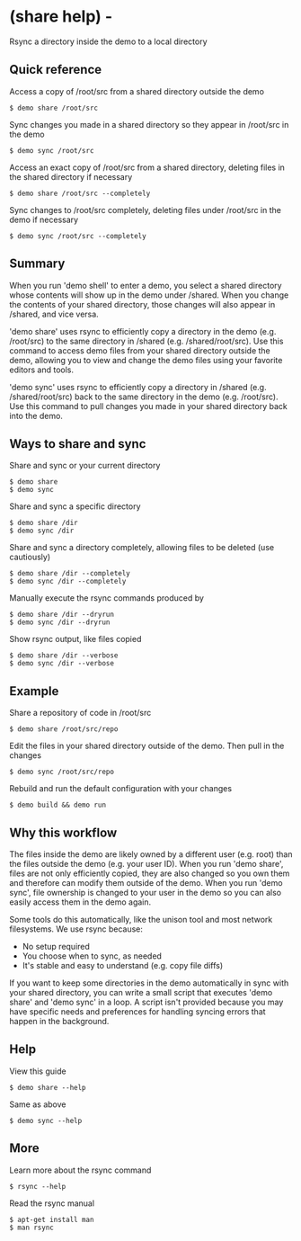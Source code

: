# (share help) -

Rsync a directory inside the demo to a local directory

## Quick reference

Access a copy of /root/src from a shared directory outside the demo

```
$ demo share /root/src
```

Sync changes you made in a shared directory so they appear in /root/src in the demo

```
$ demo sync /root/src
```

Access an exact copy of /root/src from a shared directory, deleting files in the shared directory if necessary

```
$ demo share /root/src --completely
```

Sync changes to /root/src completely, deleting files under /root/src in the demo if necessary

```
$ demo sync /root/src --completely
```

## Summary

When you run 'demo shell' to enter a demo, you select a shared directory whose contents will show up in the demo under /shared. When you change the contents of your shared directory, those changes will also appear in /shared, and vice versa.

'demo share' uses rsync to efficiently copy a directory in the demo (e.g. /root/src) to the same directory in /shared (e.g. /shared/root/src). Use this command to access demo files from your shared directory outside the demo, allowing you to view and change the demo files using your favorite editors and tools.

'demo sync' uses rsync to efficiently copy a directory in /shared (e.g. /shared/root/src) back to the same directory in the demo (e.g. /root/src). Use this command to pull changes you made in your shared directory back into the demo.

## Ways to share and sync

Share and sync or your current directory

```
$ demo share
$ demo sync
```

Share and sync a specific directory

```
$ demo share /dir
$ demo sync /dir
```

Share and sync a directory completely, allowing files to be deleted (use cautiously)

```
$ demo share /dir --completely
$ demo sync /dir --completely
```

Manually execute the rsync commands produced by

```
$ demo share /dir --dryrun
$ demo sync /dir --dryrun
```

Show rsync output, like files copied

```
$ demo share /dir --verbose
$ demo sync /dir --verbose
```

## Example

Share a repository of code in /root/src

```
$ demo share /root/src/repo
```

Edit the files in your shared directory outside of the demo. Then pull in the changes

```
$ demo sync /root/src/repo
```

Rebuild and run the default configuration with your changes

```
$ demo build && demo run
```

## Why this workflow

The files inside the demo are likely owned by a different user (e.g. root) than the files outside the demo (e.g. your user ID). When you run 'demo share', files are not only efficiently copied, they are also changed so you own them and therefore can modify them outside of the demo. When you run 'demo sync', file ownership is changed to your user in the demo so you can also easily access them in the demo again.

Some tools do this automatically, like the unison tool and most network filesystems. We use rsync because:

- No setup required
- You choose when to sync, as needed
- It's stable and easy to understand (e.g. copy file diffs)

If you want to keep some directories in the demo automatically in sync with your shared directory, you can write a small script that executes 'demo share' and 'demo sync' in a loop. A script isn't provided because you may have specific needs and preferences for handling syncing errors that happen in the background.

## Help

View this guide

```
$ demo share --help
```

Same as above

```
$ demo sync --help
```

## More

Learn more about the rsync command

```
$ rsync --help
```

Read the rsync manual

```
$ apt-get install man
$ man rsync
```
